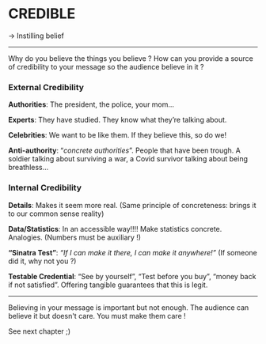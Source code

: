 # CREDIBLE

&rarr; Instilling belief

---

Why do you believe the things you believe ? How can you provide a source of credibility to your message so the audience believe in it ?

### External Credibility

**Authorities**: The president, the police, your mom...

**Experts**: They have studied. They know what they’re talking about.

**Celebrities**: We want to be like them. If they believe this, so do we!

**Anti-authority**: “_concrete authorities_”. People that have been trough. A soldier talking about surviving a war, a Covid survivor talking about being breathless...

### Internal Credibility

**Details**: Makes it seem more real. (Same principle of concreteness: brings it to our common sense reality)

**Data/Statistics**: In an accessible way!!!! Make statistics concrete. Analogies. (Numbers must be auxiliary !)

**“Sinatra Test”**: _“If I can make it there, I can make it anywhere!”_ (If someone did it, why not you ?)

**Testable Credential**: “See by yourself”, “Test before you buy”, “money back if not satisfied”. Offering tangible guarantees that this is legit.

---

Believing in your message is important but not enough. The audience can believe it but doesn't care. You must make them care !

See next chapter ;)
